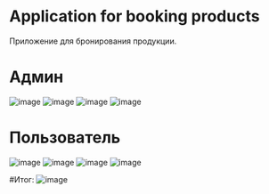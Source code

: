 # Application for booking products
 Приложение для бронирования продукции. 
# Админ
![image](https://github.com/den1source/Application-for-booking-products/assets/78921497/35f2e904-0729-4eeb-be8d-0b63e5b3bce6)
![image](https://github.com/den1source/Application-for-booking-products/assets/78921497/6a7635b4-04db-4a62-85cf-79aecb30bc9c)
![image](https://github.com/den1source/Application-for-booking-products/assets/78921497/ceb7a9b0-1a7f-44ba-b779-2221a78a5947)
![image](https://github.com/den1source/Application-for-booking-products/assets/78921497/ff4612fe-0145-4f43-9911-c48c456b4c66)

# Пользователь
![image](https://github.com/den1source/Application-for-booking-products/assets/78921497/c41a85d3-d09d-46b1-890d-6aae84dd52e5)
![image](https://github.com/den1source/Application-for-booking-products/assets/78921497/f4f6e7a8-a0a2-4aeb-b051-7a4f45ca2b4e)
![image](https://github.com/den1source/Application-for-booking-products/assets/78921497/4019022f-bdbc-4b03-8cef-00749c09c076)
![image](https://github.com/den1source/Application-for-booking-products/assets/78921497/d101d716-d91f-47fb-93e7-198b3328b6f1)

#Итог:
![image](https://github.com/den1source/Application-for-booking-products/assets/78921497/057269cf-0922-4174-8458-75ee1ae5c1ae)

